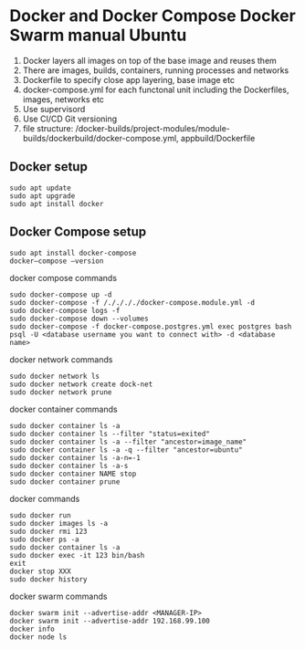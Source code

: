 # Docker and Docker Compose Docker Swarm manual Ubuntu

1. Docker layers all images on top of the base image and reuses them
2. There are images, builds, containers, running processes and networks
3. Dockerfile to specify close app layering, base image etc
3. docker-compose.yml for each functonal unit including the Dockerfiles, images, networks etc
4. Use supervisord
5. Use CI/CD Git versioning
6. file structure: /docker-builds/project-modules/module-builds/dockerbuild/docker-compose.yml, appbuild/Dockerfile

## Docker setup
```console
sudo apt update
sudo apt upgrade
sudo apt install docker
```
## Docker Compose setup
```console
sudo apt install docker-compose
docker–compose –version
```
docker compose commands
```console
sudo docker-compose up -d
sudo docker-compose -f /././././docker-compose.module.yml -d
sudo docker-compose logs -f
sudo docker-compose down --volumes
sudo docker-compose -f docker-compose.postgres.yml exec postgres bash
psql -U <database username you want to connect with> -d <database name>

```
docker network commands
```console
sudo docker network ls
sudo docker network create dock-net
sudo docker network prune
```
docker container commands
```console
sudo docker container ls -a
sudo docker container ls --filter "status=exited"
sudo docker container ls -a --filter "ancestor=image_name"
sudo docker container ls -a -q --filter "ancestor=ubuntu"
sudo docker container ls -a-n=-1
sudo docker container ls -a-s
sudo docker container NAME stop
sudo docker container prune
```
docker commands
```console
sudo docker run
sudo docker images ls -a
sudo docker rmi 123
sudo docker ps -a
sudo docker container ls -a
sudo docker exec -it 123 bin/bash
exit
docker stop XXX
sudo docker history
```
docker swarm commands
```console
docker swarm init --advertise-addr <MANAGER-IP>
docker swarm init --advertise-addr 192.168.99.100
docker info
docker node ls
```
